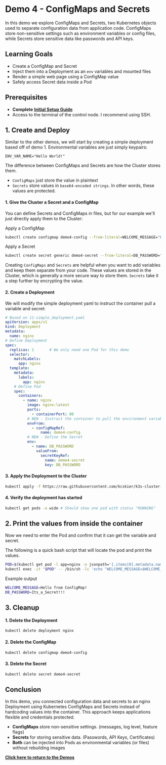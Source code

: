 # Demo 4 - ConfigMaps and Secrets

In this demo we explore ConfigMaps and Secrets, two Kubernetes objects used to separate configuration data from application code. ConfigMaps store non-sensitive settings such as environment variables or config files, while Secrets store sensitive data like passwords and API keys.

## Learning Goals

- Create a ConfigMap and Secret
- Inject them into a Deployment as an `env` variables and mounted files
- Render a simple web page using a ConfigMap value
- Safely access Secret data inside a Pod

## Prerequisites

- **Complete** [**Initial Setup Guide**](../00-initial-setup/initial-setup.md)
- Access to the terminal of the control node. I recommend using SSH.

## 1. Create and Deploy

Similar to the other demos, we will start by creating a simple deployment based off of demo 1. Environmental variables are just simply keypairs:

```
ENV_VAR_NAME="Hello World!"
```

The difference between ConfigMaps and Secrets are how the Cluster stores them.
- `ConfigMaps` just store the value in plaintext
- `Secrets` store values in `base64-encoded strings`. In other words, these values are protected.

#### 1. Give the Cluster a Secret and a ConfigMap

You can define Secrets and ConfigMaps in files, but for our example we'll just directly apply them to the Cluster:

Apply a ConfigMap
```bash
kubectl create configmap demo4-config --from-literal=WELCOME_MESSAGE="Hello from ConfigMap!" 
```

Apply a Secret
```bash
kubectl create secret generic demo4-secret --from-literal=DB_PASSWORD="Its_a_Secret!!!"
```

Creating `ConfigMaps` and `Secrets` are helpful when you want to add variables and keep them separate from your code. These values are stored in the Cluster, which is generally a more secure way to store them. `Secrets` take it a step further by encrypting the value.

#### 2. Create a Deployment

We will modify the simple deployment yaml to instruct the container pull a variable and secret:

```yaml
# Based on 11-simple_deployment.yaml
apiVersion: apps/v1
kind: Deployment
metadata:
  name: nginx
# Define Deployment
spec:
  replicas: 1       # We only need one Pod for this demo
  selector:
    matchLabels:
      app: nginx
  template:
    metadata:
      labels:
        app: nginx
    # Define Pod
    spec:
      containers:
        - name: nginx
          image: nginx:latest
          ports:
            - containerPort: 80
          # NEW - Instruct the container to pull the environment variable
          envFrom:
            - configMapRef:
                name: demo4-config
          # NEW - Define the Secret
          env:
            - name: DB_PASSWORD
              valueFrom:
                secretKeyRef:
                  name: demo4-secret
                  key: DB_PASSWORD
```

#### 3. Apply the Deployment to the Cluster

```bash
kubectl apply -f https://raw.githubusercontent.com/kcskier/k3s-cluster-demo/main/manifests/demo/40-configmaps-secrets.yaml
```

#### 4. Verify the deployment has started
```bash
kubectl get pods -o wide # Should show one pod with status "RUNNING"
```

## 2. Print the values from inside the container

Now we need to enter the Pod and confirm that it can get the variable and secret.

The following is a quick bash script that will locate the pod and print the values.

```bash
POD=$(kubectl get pod -l app=nginx -o jsonpath='{.items[0].metadata.name}') &&
kubectl exec -it "$POD" -- /bin/sh -lc 'echo "WELCOME_MESSAGE=$WELCOME_MESSAGE"; echo "DB_PASSWORD=$DB_PASSWORD"'
```

Example output
```bash
WELCOME_MESSAGE=Hello from ConfigMap!
DB_PASSWORD=Its_a_Secret!!!
```

## 3. Cleanup

#### 1. Delete the Deployment
```bash
kubectl delete deployment nginx
```

#### 2. Delete the ConfigMap
```bash
kubectl delete configmap demo4-config
```

#### 3. Delete the Secret
```bash
kubectl delete secret demo4-secret
```

## Conclusion

In this demo, you connected configuration data and secrets to an nginx Deployment using Kubernetes ConfigMaps and Secrets instead of hardcoding values into the container. This approach keeps applications flexible and credentials protected.

- **ConfigMaps** store non-sensitive settings. (messages, log level, feature flags)
- **Secrets** for storing sensitive data. (Passwords, API Keys, Certificates)
- **Both** can be injected into Pods as environmental variables (or files) without rebuilding images

[**Click here to return to the Demos**](../README.md#demos)